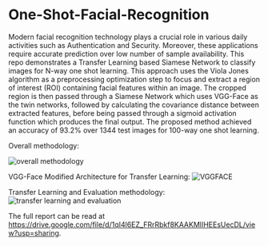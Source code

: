 # One-Shot-Facial-Recognition

Modern facial recognition technology plays a crucial role in various daily activities such as Authentication and Security. Moreover, these applications require accurate prediction over low number of sample availability. This repo demonstrates a Transfer Learning based Siamese Network to classify images for N-way one shot learning. This approach uses the Viola Jones algorithm as a preprocessing optimization step to focus and extract a region of interest (ROI) containing facial features within an image. The cropped region is then passed through a Siamese Network which uses VGG-Face as the twin networks, followed by calculating the covariance distance between extracted features, before being passed through a sigmoid activation function which produces the final output. The proposed method achieved an accuracy of 93.2% over 1344 test images for 100-way one shot learning.

Overall methodology:

![overall methodology](https://user-images.githubusercontent.com/73547478/209741863-89fb414d-82a9-41d2-9113-0ef5db6962ff.jpg)

VGG-Face Modified Architecture for Transfer Learning:
![VGGFACE](https://user-images.githubusercontent.com/73547478/209741774-4dd27234-ace5-4e4c-86b2-1fd31f085454.png)

Transfer Learning and Evaluation methodology:
![transfer learning and evaluation](https://user-images.githubusercontent.com/73547478/209741762-0d70aa9b-d020-49ee-b77b-9da81b846a84.jpg)



The full report can be read at https://drive.google.com/file/d/1qI4l6EZ_FRrRbkf8KAAKMlIHEEsUecDL/view?usp=sharing. 
